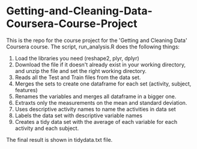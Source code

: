 # Getting-and-Cleaning-Data-Coursera-Course-Project
 This is the repo for the course project for the 'Getting and Cleaning Data' Coursera course. The script, run_analysis.R does the following things:
1. Load the libraries you need (reshape2, plyr, dplyr)
2. Download the file if it doesn't already exist in your working directory, and unzip the file and set the right working directory.
3. Reads all the Test and Train files from the data set.
4. Merges the sets to create one dataframe for each set (activity, subject, features)
5. Renames the variables and merges all dataframe in a bigger one.
6. Extraxts only the measurements on the mean and standard deviation.
7. Uses descriptive activity names to name the activities in data set
8. Labels the data set with descriptive variable names
9. Creates a tidy data set with the average of each variable for each activity and each subject.

The final result is shown in tidydata.txt file.

